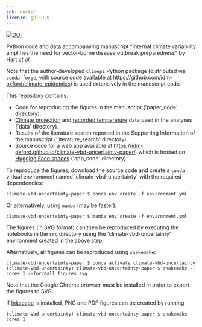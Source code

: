```yaml
---
sdk: docker
license: gpl-3.0
---
```


[![DOI](https://zenodo.org/badge/DOI/10.5281/zenodo.15318576.svg)](https://doi.org/10.5281/zenodo.15318576)

Python code and data accompanying manuscript “Internal climate variability amplifies the
need for vector-borne disease outbreak preparedness” by Hart *et al*.


Note that the author-developed `climepi` Python package
(distributed via `conda-forge`, with source code available at
https://github.com/idm-oxford/climate-epidemics) is used extensively in the manuscript
code.

This repository contains:
- Code for reproducing the figures in the manuscript
    ('paper_code' directory).
- [Climate projection](
    https://www.isimip.org/gettingstarted/terms-of-use/terms-use-publicly-available-isimip-data-after-embargo-period/)
    and [recorded temperature](https://dev.meteostat.net/terms.html) data used in the
    analyses ('data' directory).
- Results of the literature search reported in the Supporting Information of the
    manuscript ('literature_search' directory).
- Source code for a web app available at
    https://idm-oxford.github.io/climate-vbd-uncertainty-paper/, which is hosted on
    [Hugging Face spaces](
        https://huggingface.co/spaces/will-s-hart/climate-vbd-uncertainty) ('app_code'
    directory).

To reproduce the figures, download the source code and
create a ``conda`` virtual environment named 'climate-vbd-uncertainty' with the required
dependencies:
```
climate-vbd-uncertainty-paper $ conda env create -f environment.yml
```
Or alternatively, using `mamba` (may be faster):
```
climate-vbd-uncertainty-paper $ mamba env create -f environment.yml
```

The figures (in SVG format) can then be reproduced by executing the notebooks in the
``src`` directory using the 'climate-vbd-uncertainty' environment created in the above
step.

Alternatively, all figures can be reproduced using ``snakemake``:
```
climate-vbd-uncertainty-paper $ conda activate climate-vbd-uncertainty
(climate-vbd-uncertainty) climate-vbd-uncertainty-paper $ snakemake --cores 1 --forceall figures_svg
```

Note that the Google Chrome browser must be installed in order to export the figures to
SVG.

If [Inkscape](https://inkscape.org) is installed, PNG and PDF figures can be created by
running
```
(climate-vbd-uncertainty) climate-vbd-uncertainty-paper $ snakemake --cores 1
```
